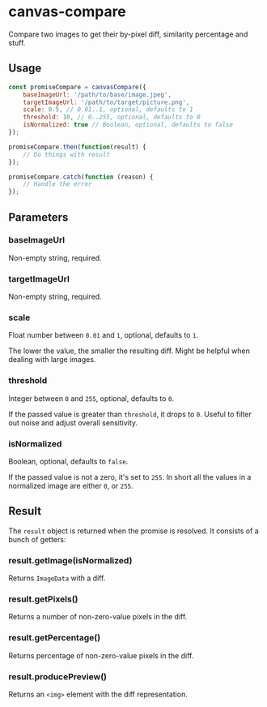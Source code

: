 # canvas-compare

Compare two images to get their by-pixel diff, similarity percentage and stuff.

## Usage

```javascript
const promiseCompare = canvasCompare({
	baseImageUrl: '/path/to/base/image.jpeg',
	targetImageUrl: '/path/to/target/picture.png',
	scale: 0.5, // 0.01..1, optional, defaults to 1
	threshold: 10, // 0..255, optional, defaults to 0
	isNormalized: true // Boolean, optional, defaults to false
});

promiseCompare.then(function(result) {
	// Do things with result
});

promiseCompare.catch(function (reason) {
	// Handle the error
});
```


## Parameters

### baseImageUrl

Non-empty string, required.

### targetImageUrl

Non-empty string, required.

### scale

Float number between `0.01` and `1`, optional, defaults to `1`.

The lower the value, the smaller the resulting diff. Might be helpful when dealing with large images.

### threshold

Integer between `0` and `255`, optional, defaults to `0`.

If the passed value is greater than `threshold`, it drops to `0`. Useful to filter out noise and adjust overall sensitivity.

### isNormalized

Boolean, optional, defaults to `false`.

If the passed value is not a zero, it's set to `255`. In short all the values in a normalized image are either `0`, or `255`.


## Result

The `result` object is returned when the promise is resolved. It consists of a bunch of getters:

### result.getImage(isNormalized)

Returns `ImageData` with a diff.

### result.getPixels()

Returns a number of non-zero-value pixels in the diff.

### result.getPercentage()

Returns percentage of non-zero-value pixels in the diff.

### result.producePreview()

Returns an `<img>` element with the diff representation.
